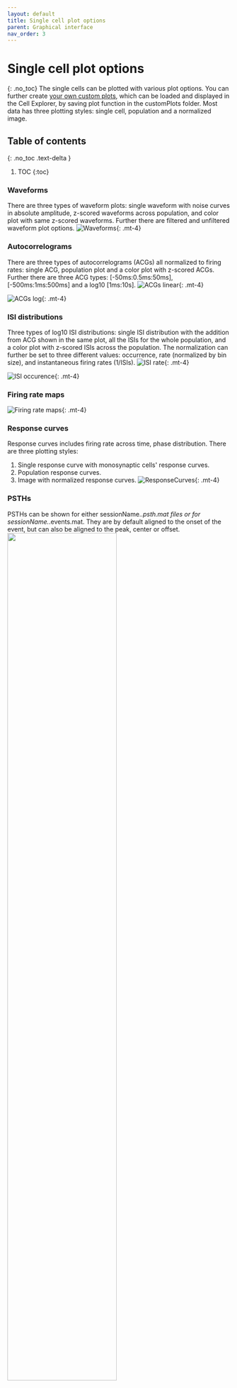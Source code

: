 ```yaml
---
layout: default
title: Single cell plot options
parent: Graphical interface
nav_order: 3
---
```

# Single cell plot options
{: .no_toc}
The single cells can be plotted with various plot options. You can further create [your own custom plots]({{"/interface/custom-single-cell-plots/"|absolute_url}}), which can be loaded and displayed in the Cell Explorer, by saving plot function in the customPlots folder. Most data has three plotting styles: single cell, population and a normalized image.
## Table of contents
{: .no_toc .text-delta }

1. TOC
{:toc}

### Waveforms
There are three types of waveform plots: single waveform with noise curves in absolute amplitude, z-scored waveforms across population, and color plot with same z-scored waveforms. Further there are filtered and unfiltered waveform plot options. 
![Waveforms](https://buzsakilab.com/wp/wp-content/uploads/2020/02/waveforms.png){: .mt-4}

### Autocorrelograms
There are three types of autocorrelograms (ACGs) all normalized to firing rates: single ACG, population plot and a color plot with z-scored ACGs. Further there are three ACG types: [-50ms:0.5ms:50ms], [-500ms:1ms:500ms] and a log10 [1ms:10s]. 
![ACGs linear](https://buzsakilab.com/wp/wp-content/uploads/2020/02/ACGlinear.png){: .mt-4}

![ACGs log](https://buzsakilab.com/wp/wp-content/uploads/2020/02/ACGlog.png){: .mt-4}

### ISI distributions
Three types of log10 ISI distributions: single ISI distribution with the addition from ACG shown in the same plot, all the ISIs for the whole population, and a color plot with z-scored ISIs across the population. The normalization can further be set to three different values: occurrence, rate (normalized by bin size), and instantaneous firing rates (1/ISIs).
![ISI rate](https://buzsakilab.com/wp/wp-content/uploads/2020/02/ISI_rate.png){: .mt-4}

![ISI occurence](https://buzsakilab.com/wp/wp-content/uploads/2020/02/ISI_occurance.png){: .mt-4}

### Firing rate maps
![Firing rate maps](https://buzsakilab.com/wp/wp-content/uploads/2020/02/firingRateMaps.png){: .mt-4}

### Response curves
Response curves includes firing rate across time, phase distribution. There are three plotting styles: 
1. Single response curve with monosynaptic cells' response curves. 
2. Population response curves.
3. Image with normalized response curves.
![ResponseCurves](https://buzsakilab.com/wp/wp-content/uploads/2020/02/responseCurve_theta.png){: .mt-4}

### PSTHs
PSTHs can be shown for either sessionName.*.psth.mat files or for sessionName.*.events.mat. They are by default aligned to the onset of the event, but can also be aligned to the peak, center or offset. 
<img src="https://buzsakilab.com/wp/wp-content/uploads/2019/12/psth_ripples.png" width="70%">

### Spike rasters
The spiking data can also be loaded to generate raster plots using spike data. Please see the [tutorial on spike data]({{"/tutorials/plotting-spike-data/"|absolute_url}}) to learn more. The figure below shows two raster plot examples for a pyramidal cell in CA1: 1. Theta phase vs position (the animal runs along a track), 2. Trial vs position, colored according to 3 states.
![Rasters](https://buzsakilab.com/wp/wp-content/uploads/2020/03/rasters_placefield-04.png){: .mt-4}

### Waveforms across channels
Average waveform across all channels.
<img src="https://buzsakilab.com/wp/wp-content/uploads/2020/04/waveformsAcrossChannels-01.png" width="70%"></p>{: .mt-4}

## Trilaterated position
A trilaterated estimated position for all cells. The squares indicate electrode sites. 
<p align="center"><img src="https://buzsakilab.com/wp/wp-content/uploads/2020/04/trilat-01.png" width="70%"></p>{: .mt-4}

## Connectivity graphs
The connectivity graphs shows all connections detected in a dataset. Selected cell is highlighted together with its synaptic partners. You can select and highlight cells from the plot.
<p align="center"><img src="https://buzsakilab.com/wp/wp-content/uploads/2020/04/connectivityGraph-01.png" width="70%"></p>{: .mt-4}

## Custom plots
You can create your own custom plots to display in the Cell Explorer that also becomes interactive. Image below shows a ripple triggered average across an electrode with the current selected cell highlighted. 
<p align="center"><img src="https://buzsakilab.com/wp/wp-content/uploads/2020/04/sharpwave.png" width="70%"></p>{: .mt-4}

## Group action plots
All plots presented on this page are single cell plots that can be selected for the 3-6 single cell subplots in the Cell Explorer but can also be plotted separately using the group actions menu. Select a few select cells and press `space`. Below menu will be shown and you can create various plot combinations from above plot options.

<p align="center"><img src="https://buzsakilab.com/wp/wp-content/uploads/2019/12/Cell-Explorer-group-action-dialog.png" width="70%"></p>

### Multi plot options and figure exporting
<p align="center"><img src="https://buzsakilab.com/wp/wp-content/uploads/2019/12/Cell-Explorer-group-action-multiplot-dialog.png" width="70%"></p>
